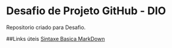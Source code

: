 # Desafio de Projeto GitHub - DIO
Repositorio criado para Desafio.


##Links úteis
[Sintaxe Basica MarkDown](https://www.markdownguide.org/basic-syntax/)
